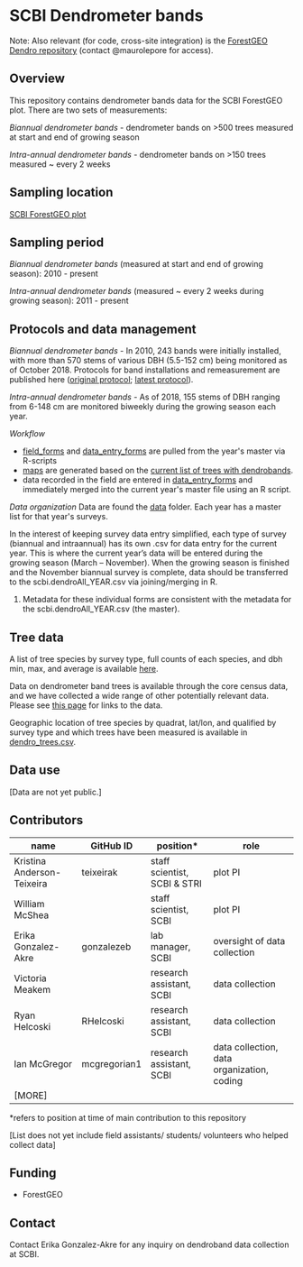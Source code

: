 # SCBI Dendrometer bands

Note: Also relevant (for code, cross-site integration) is the [ForestGEO Dendro repository](https://github.com/forestgeo/dendro) (contact @maurolepore for access).

## Overview 
This repository contains dendrometer bands data for the SCBI ForestGEO plot. There are two sets of measurements: 

*Biannual dendrometer bands* - dendrometer bands on >500 trees measured at start and end of growing season

*Intra-annual dendrometer bands* - dendrometer bands on >150 trees measured ~ every 2 weeks




## Sampling location
[SCBI ForestGEO plot](https://forestgeo.si.edu/sites/north-america/smithsonian-conservation-biology-institute)


## Sampling period
*Biannual dendrometer bands* (measured at start and end of growing season): 2010 - present

*Intra-annual dendrometer bands* (measured ~ every 2 weeks during growing season): 2011 - present


## Protocols and data management
*Biannual dendrometer bands* - In 2010, 243 bands were initially installed, with more than 570 stems of various DBH (5.5-152 cm) being monitored as of October 2018. Protocols for band installations and remeasurement are published here ([original protocol](https://forestgeo.si.edu/sites/default/files/metal_band_dendrometer_protocol_done_1.pdf); [latest protocol](https://docs.google.com/document/d/1kCG22EAEnOVxw9Z-cPPvrHIzvRFE-j0U7anTmhJbkqM/edit)).

*Intra-annual dendrometer bands* - 
As of 2018, 155 stems of DBH ranging from 6-148 cm are monitored biweekly during the growing season each year.

*Workflow* 
- [field_forms](https://github.com/SCBI-ForestGEO/Dendrobands/tree/master/resources/field_forms) and [data_entry_forms](https://github.com/SCBI-ForestGEO/Dendrobands/tree/master/resources/data_entry_forms) are pulled from the year's master via R-scripts
- [maps](https://github.com/SCBI-ForestGEO/Dendrobands/tree/master/resources/maps) are generated based on the [current list of trees with dendrobands](https://github.com/SCBI-ForestGEO/Dendrobands/blob/master/data/dendro_trees.csv). 
- data recorded in the field are entered in [data_entry_forms](https://github.com/SCBI-ForestGEO/Dendrobands/tree/master/resources/data_entry_forms) and immediately merged into the current year's master file using an R script.

*Data organization* 
Data are found the [data](https://github.com/SCBI-ForestGEO/Dendrobands/tree/master/data) folder. Each year has a master list for that year's surveys.

In the interest of keeping survey data entry simplified, each type of survey (biannual and intraannual) has its own .csv for data entry for the current year. This is where the current year’s data will be entered during the growing season (March – November). When the growing season is finished and the November biannual survey is complete, data should be transferred to the scbi.dendroAll_YEAR.csv via joining/merging in R. 
1.	Metadata for these individual forms are consistent with the metadata for the scbi.dendroAll_YEAR.csv (the master).

## Tree data
A list of tree species by survey type, full counts of each species, and dbh min, max, and average is available [here](https://github.com/SCBI-ForestGEO/Dendrobands/blob/master/results/dendro_trees_dbhcount.csv).

Data on dendrometer band trees is available through the core census data, and we have collected a wide range of other potentially relevant data. Please see [this page](https://github.com/EcoClimLab/SCBI-ForestGEO-Data) for links to the data.

Geographic location of tree species by quadrat, lat/lon, and qualified by survey type and which trees have been measured is available in [dendro_trees.csv](https://github.com/SCBI-ForestGEO/Dendrobands/blob/master/data/dendro_trees.csv).

## Data use

[Data are not yet public.]

## Contributors
| name | GitHub ID| position* | role |
| -----| ---- | ---- |---- |
| Kristina Anderson-Teixeira | teixeirak | staff scientist, SCBI & STRI | plot PI |
| William McShea |  | staff scientist, SCBI | plot PI |
| Erika Gonzalez-Akre | gonzalezeb | lab manager, SCBI | oversight of data collection |
| Victoria Meakem |  | research assistant, SCBI |  data collection |
| Ryan Helcoski | RHelcoski | research assistant, SCBI | data collection |
| Ian McGregor | mcgregorian1 | research assistant, SCBI | data collection, data organization, coding |
| [MORE]| | | |
 
*refers to position at time of main contribution to this repository

[List does not yet include field assistants/ students/ volunteers who helped collect data]

## Funding 
- ForestGEO 

## Contact
Contact Erika Gonzalez-Akre for any inquiry on dendroband data collection at SCBI.

